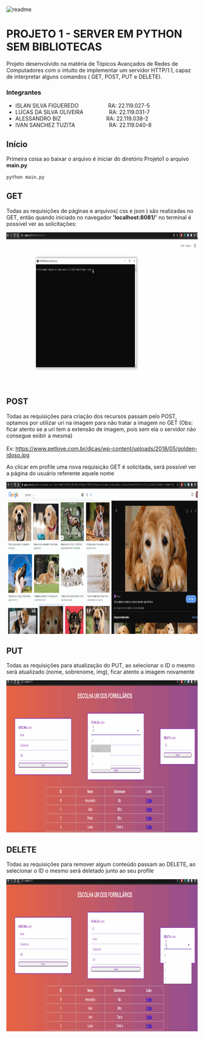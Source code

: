 <link rel="stylesheet" type="text/css" media="all" href="https://github.com/lukaskunn/redes/blob/main/Projeto%201/images/styles.css" />

![readme](https://github.com/lukaskunn/redes/blob/main/Projeto%201/images/icon.png#thumbnail)

# PROJETO 1 - SERVER EM PYTHON SEM BIBLIOTECAS

Projeto desenvolvido na matéria de Tópicos Avançados de Redes de Computadores com o intuito de implementar um servidor HTTP/1.1, capaz de interpretar alguns comandos ( GET, POST, PUT e DELETE).

### Integrantes

* ISLAN SILVA FIGUEREDO       &emsp;&emsp;&emsp;&emsp;&emsp;                          RA: 22.119.027-5 <br />
* LUCAS DA SILVA OLIVEIRA     &emsp;&emsp;&emsp;&emsp;&nbsp;                          RA: 22.119.031-7 <br />
* ALESSANDRO BIZ              &emsp;&emsp;&emsp;&emsp;&emsp;&emsp;&emsp;&emsp;        RA: 22.119.038-2 <br />
* IVAN SANCHEZ TUZITA         &emsp;&emsp;&emsp;&emsp;&emsp;&nbsp;&nbsp;&nbsp;        RA: 22.119.040-8 <br />

## Início
Primeira coisa ao baixar o arquivo é iniciar do diretório Projeto1 o arquivo <b>main.py</b>

```bash
python main.py
```


## GET

Todas as requisições de páginas e arquivos( css e json ) são realizadas no GET, então quando iniciado no navegador <b>'localhost:8081/'</b> no terminal é possível ver as solicitações:

<img src="images/GET.gif" height="400" />

## POST

Todas as requisições para criação dos recursos passam pelo POST, optamos por utilizar uri na imagem para não tratar a imagem no GET (Obs: ficar atento se a uri tem a extensão de imagem, pois sem ela o servidor não consegue exibir a mesma) <br />  
Ex: https://www.petlove.com.br/dicas/wp-content/uploads/2018/05/golden-idoso.jpg

Ao clicar em profile uma nova requisição GET é solicitada, será possível ver a página do usuário referente aquele nome

<img src="images/POST.GIF" height="400" />

## PUT

Todas as requisições para atualização do PUT, ao selecionar o ID o mesmo será atualizado (nome, sobrenome, img), ficar atento a imagem novamente

<img src="images/PUT.GIF" height="400" />

## DELETE

Todas as requisições para remover algum conteúdo passam ao DELETE, ao selecionar o ID o mesmo será deletado junto ao seu profile

<img src="images/DELETE.GIF" height="400" />
